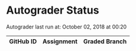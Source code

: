 # Autograder Status
Autograder last run at: October 02, 2018 at 00:20

| GitHub ID | Assignment | Graded Branch |
|-----------|------------|---------------|
